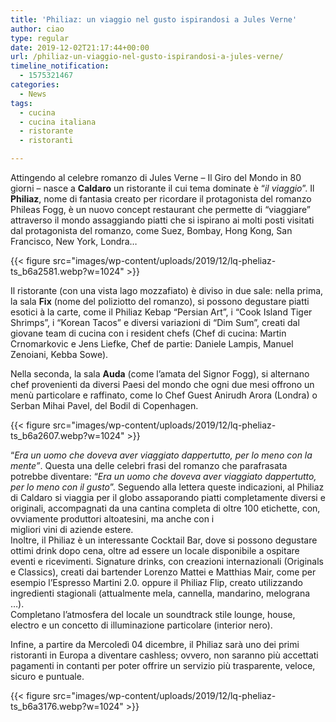 ```yaml
---
title: 'Philiaz: un viaggio nel gusto ispirandosi a Jules Verne'
author: ciao
type: regular
date: 2019-12-02T21:17:44+00:00
url: /philiaz-un-viaggio-nel-gusto-ispirandosi-a-jules-verne/
timeline_notification:
  - 1575321467
categories:
  - News
tags:
  - cucina
  - cucina italiana
  - ristorante
  - ristoranti

---
```

Attingendo al celebre romanzo di Jules Verne – Il Giro del Mondo in 80 giorni – nasce a **Caldaro** un ristorante il cui tema dominate è “_il viaggio_”. Il **Philiaz**, nome di fantasia creato per ricordare il protagonista del romanzo Phileas Fogg, è un nuovo concept restaurant che permette di “viaggiare” attraverso il mondo assaggiando piatti che si ispirano ai molti posti visitati dal protagonista del romanzo, come Suez, Bombay, Hong Kong, San Francisco, New York, Londra…


{{< figure src="images/wp-content/uploads/2019/12/lq-pheliaz-ts_b6a2581.webp?w=1024" >}}


Il ristorante (con una vista lago mozzafiato) è diviso in due sale: nella prima, la sala **Fix** (nome del poliziotto del romanzo), si possono degustare piatti esotici à la carte, come il Philiaz Kebap “Persian Art”, i “Cook Island Tiger Shrimps”, i “Korean Tacos” e diversi variazioni di “Dim Sum”, creati dal giovane team di cucina con i resident chefs (Chef di cucina: Martin Crnomarkovic e Jens Liefke, Chef de partie: Daniele Lampis, Manuel Zenoiani, Kebba Sowe).

Nella seconda, la sala **Auda** (come l’amata del Signor Fogg), si alternano chef provenienti da diversi Paesi del mondo che ogni due mesi offrono un menù particolare e raffinato, come lo Chef Guest Anirudh Arora (Londra) o Serban Mihai Pavel, del Bodil di Copenhagen.


{{< figure src="images/wp-content/uploads/2019/12/lq-pheliaz-ts_b6a2607.webp?w=1024" >}}


  
“_Era un uomo che doveva aver viaggiato dappertutto, per lo meno con la mente”_. Questa una delle celebri frasi del romanzo che parafrasata potrebbe diventare: “_Era un uomo che doveva aver viaggiato dappertutto, per lo meno con il gusto_”. Seguendo alla lettera queste indicazioni, al Philiaz di Caldaro si viaggia per il globo assaporando piatti completamente diversi e originali, accompagnati da una cantina completa di oltre 100 etichette, con, ovviamente produttori altoatesini, ma anche con i  
migliori vini di aziende estere.  
Inoltre, il Philiaz è un interessante Cocktail Bar, dove si possono degustare ottimi drink dopo cena, oltre ad essere un locale disponibile a ospitare eventi e ricevimenti. Signature drinks, con creazioni internazionali (Originals e Classics), creati dai bartender Lorenzo Mattei e Matthias Mair, come per esempio l’Espresso Martini 2.0. oppure il Philiaz Flip, creato utilizzando ingredienti stagionali (attualmente mela, cannella, mandarino, melograna …).  
Completano l’atmosfera del locale un soundtrack stile lounge, house, electro e un concetto di illuminazione particolare (interior nero).

  
Infine, a partire da Mercoledì 04 dicembre, il Philiaz sarà uno dei primi ristoranti in Europa a diventare cashless; ovvero, non saranno più accettati pagamenti in contanti per poter offrire un servizio più trasparente, veloce, sicuro e puntuale.


{{< figure src="images/wp-content/uploads/2019/12/lq-pheliaz-ts_b6a3176.webp?w=1024" >}}
